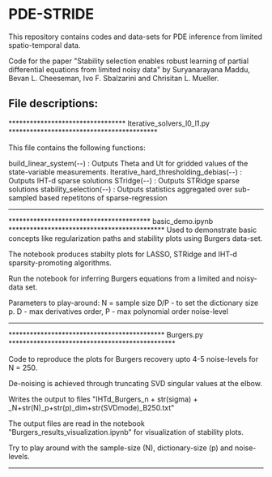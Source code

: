 # PDE-STRIDE
This repository contains codes and data-sets for PDE inference from limited spatio-temporal data.

Code for the paper "Stability selection enables robust learning of partial differential equations from limited noisy data"
by Suryanarayana Maddu, Bevan L. Cheeseman, Ivo F. Sbalzarini and Chrisitan L. Mueller.

## File descriptions:

*********************************  Iterative_solvers_l0_l1.py  ******************************************

This file contains the following functions: 

build_linear_system(--) : Outputs Theta and Ut for gridded values of the state-variable measurements.
Iterative_hard_thresholding_debias(--) : Outputs IHT-d sparse solutions
STridge(--) : Outputs STRidge sparse solutions
stability_selection(--) : Outputs statistics aggregated over sub-sampled based repetitons of sparse-regression

**********************************************************************************************************

****************************************   basic_demo.ipynb   ********************************************
Used to demonstrate basic concepts like regularization paths and stability plots using Burgers data-set.

The notebook produces stabilty plots for LASSO, STRidge and IHT-d sparsity-promoting algorithms.

Run the notebook for inferring Burgers equations from a limited and noisy-data set.

Parameters to play-around: N = sample size
                           D/P - to set the dictionary size p. D - max derivatives order, P - max polynomial order 
                           noise-level
***********************************************************************************************************

********************************************   Burgers.py   ***********************************************
 
Code to reproduce the plots for Burgers recovery upto 4-5 noise-levels for N = 250. 

De-noising is achieved through truncating SVD singular values at the elbow. 
 
Writes the output to files "IHTd_Burgers_n + str(sigma) + _N+str(N)_p+str(p)_dim+str(SVDmode)_B250.txt"

The output files are read in the notebook "Burgers_results_visualization.ipynb" for visualization of stability plots.

Try to play around with the sample-size (N), dictionary-size (p) and noise-levels.

***********************************************************************************************************
 
